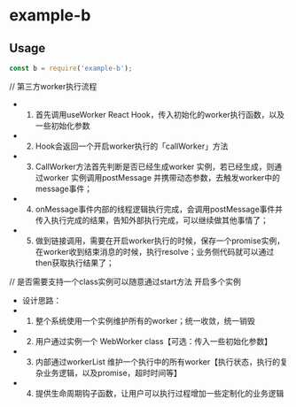 # example-b

## Usage

```js
const b = require('example-b');
```

// 第三方worker执行流程

- 1.  首先调用useWorker React Hook，传入初始化的worker执行函数，以及一些初始化参数
- 2.  Hook会返回一个开启worker执行的「callWorker」方法
- 3.  CallWorker方法首先判断是否已经生成worker 实例，若已经生成，则通过worker 实例调用postMessage 并携带动态参数，去触发worker中的message事件；
- 4.  onMessage事件内部的线程逻辑执行完成，会调用postMessage事件并传入执行完成的结果，告知外部执行完成，可以继续做其他事情了；
- 5.  做到链接调用，需要在开启worker执行的时候，保存一个promise实例，在worker收到结束消息的时候，执行resolve；业务侧代码就可以通过then获取执行结果了；

// 是否需要支持一个class实例可以随意通过start方法 开启多个实例

- 设计思路：
- 1.  整个系统使用一个实例维护所有的worker；统一收敛，统一销毁
- 2.  用户通过实例一个 WebWorker class【可选：传入一些初始化参数】
- 3.  内部通过workerList 维护一个执行中的所有worker【执行状态，执行的复杂业务逻辑，以及promise，超时时间等】
- 4.  提供生命周期钩子函数，让用户可以执行过程增加一些定制化的业务逻辑
